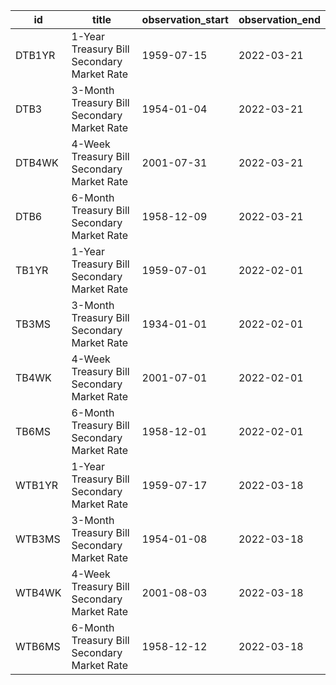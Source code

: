 | id     | title                                       | observation_start   | observation_end   |
|--------|---------------------------------------------|---------------------|-------------------|
| DTB1YR | 1-Year Treasury Bill Secondary Market Rate  | 1959-07-15          | 2022-03-21        |
| DTB3   | 3-Month Treasury Bill Secondary Market Rate | 1954-01-04          | 2022-03-21        |
| DTB4WK | 4-Week Treasury Bill Secondary Market Rate  | 2001-07-31          | 2022-03-21        |
| DTB6   | 6-Month Treasury Bill Secondary Market Rate | 1958-12-09          | 2022-03-21        |
| TB1YR  | 1-Year Treasury Bill Secondary Market Rate  | 1959-07-01          | 2022-02-01        |
| TB3MS  | 3-Month Treasury Bill Secondary Market Rate | 1934-01-01          | 2022-02-01        |
| TB4WK  | 4-Week Treasury Bill Secondary Market Rate  | 2001-07-01          | 2022-02-01        |
| TB6MS  | 6-Month Treasury Bill Secondary Market Rate | 1958-12-01          | 2022-02-01        |
| WTB1YR | 1-Year Treasury Bill Secondary Market Rate  | 1959-07-17          | 2022-03-18        |
| WTB3MS | 3-Month Treasury Bill Secondary Market Rate | 1954-01-08          | 2022-03-18        |
| WTB4WK | 4-Week Treasury Bill Secondary Market Rate  | 2001-08-03          | 2022-03-18        |
| WTB6MS | 6-Month Treasury Bill Secondary Market Rate | 1958-12-12          | 2022-03-18        |